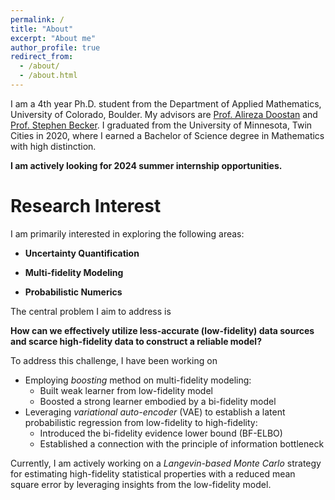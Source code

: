 ```yaml
---
permalink: /
title: "About"
excerpt: "About me"
author_profile: true
redirect_from: 
  - /about/
  - /about.html
---
```


I am a 4th year Ph.D. student from the Department of Applied Mathematics, University of Colorado, Boulder.
My advisors are [Prof. Alireza Doostan](https://www.colorado.edu/aerospace/alireza-doostan) and [Prof. Stephen Becker](https://amath.colorado.edu/faculty/becker/). 
I graduated from the University of Minnesota, Twin Cities in 2020, where I earned a Bachelor of Science degree in Mathematics with high distinction.

**I am actively looking for 2024 summer internship opportunities.**

Research Interest
======
I am primarily interested in exploring the following areas:

- **Uncertainty Quantification**

- **Multi-fidelity Modeling**

- **Probabilistic Numerics**

The central problem I aim to address is

**How can we effectively utilize less-accurate (low-fidelity) data sources and scarce high-fidelity data to construct a reliable model?**

To address this challenge, I have been working on

- Employing *boosting* method on multi-fidelity modeling:
    - Built weak learner from low-fidelity model
    - Boosted a strong learner embodied by a bi-fidelity model
- Leveraging *variational auto-encoder* (VAE) to establish a latent probabilistic regression from low-fidelity to high-fidelity:
    - Introduced the bi-fidelity evidence lower bound (BF-ELBO)
    - Established a connection with the principle of information bottleneck

Currently, I am actively working on a *Langevin-based Monte Carlo* strategy for estimating high-fidelity statistical properties with a reduced mean square error by leveraging insights from the low-fidelity model.
